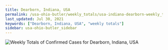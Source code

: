 ```yaml
---
title: Dearborn, Indiana, USA
permalink: /usa-ohio-butler/weekly_totals/usa-indiana-dearborn-weekly_totals.html
last_updated: Jul 30, 2021
keywords: ["Dearborn, Indiana, USA", "weekly totals"]
sidebar: usa-ohio-butler_sidebar
---
```


![Weekly Totals of Confirmed Cases for Dearborn, Indiana, USA](/covid_tracker/images/graphs/usa-indiana-dearborn-weekly_totals_graph.png)
